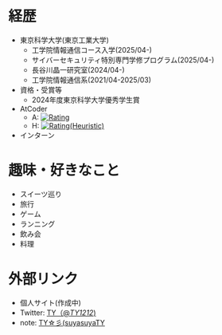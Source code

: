 # 経歴
- 東京科学大学(東京工業大学)
  - 工学院情報通信コース入学(2025/04-)
  - サイバーセキュリティ特別専門学修プログラム(2025/04-)
  - 長谷川晶一研究室(2024/04-)
  - 工学院情報通信系(2021/04-2025/03)
- 資格・受賞等
  - 2024年度東京科学大学優秀学生賞
- AtCoder
  - A: [![Rating](https://badgen.org/img/atcoder/suyasuyaTY/rating/algorithm?style=flat-square)](https://atcoder.jp/users/suyasuyaTY?contestType=algo)
  - H: [![Rating(Heuristic)](https://badgen.org/img/atcoder/suyasuyaTY/rating/heuristic?style=flat-square)](https://atcoder.jp/users/suyasuyaTY?contestType=heuristic)
- インターン

# 趣味・好きなこと
- スイーツ巡り
- 旅行
- ゲーム
- ランニング
- 飲み会
- 料理

# 外部リンク
- 個人サイト(作成中)
- Twitter: [TY（@_TY1212_)](https://x.com/_TY1212_)
- note: [TY☆彡(suyasuyaTY](https://note.com/suyasuya_ty)  
